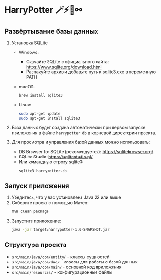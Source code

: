 # HarryPotter 🪄⚡🧹⚯

## Развёртывание базы данных

1. Установка SQLite:
   - Windows:
     - Скачайте SQLite с официального сайта: https://www.sqlite.org/download.html
     - Распакуйте архив и добавьте путь к sqlite3.exe в переменную PATH
   
   - macOS:
     ```bash
     brew install sqlite3
     ```
   
   - Linux:
     ```bash
     sudo apt-get update
     sudo apt-get install sqlite3
     ```

2. База данных будет создана автоматически при первом запуске приложения в файле `harrypotter.db` в корневой директории проекта.

3. Для просмотра и управления базой данных можно использовать:
   - DB Browser for SQLite (рекомендуется): https://sqlitebrowser.org/
   - SQLite Studio: https://sqlitestudio.pl/
   - Или командную строку sqlite3:
     ```bash
     sqlite3 harrypotter.db
     ```

## Запуск приложения

1. Убедитесь, что у вас установлена Java 22 или выше
2. Соберите проект с помощью Maven:
   ```bash
   mvn clean package
   ```
3. Запустите приложение:
   ```bash
   java -jar target/harrypotter-1.0-SNAPSHOT.jar
   ```

## Структура проекта

- `src/main/java/com/entity/` - классы сущностей
- `src/main/java/com/dao/` - классы для работы с базой данных
- `src/main/java/com/main/` - основной код приложения
- `src/main/resources/` - конфигурационные файлы
